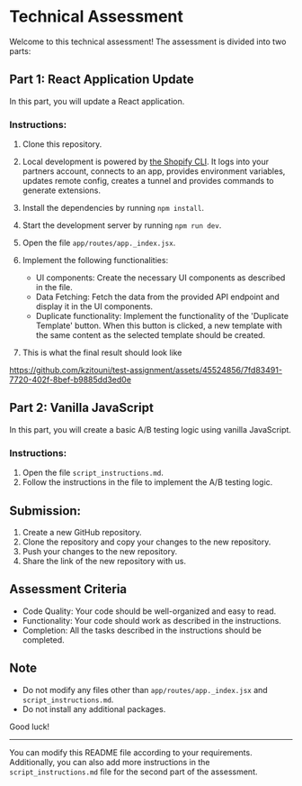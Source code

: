 # Technical Assessment

Welcome to this technical assessment! The assessment is divided into two parts:

## Part 1: React Application Update
In this part, you will update a React application.

### Instructions:
1. Clone this repository.
2. Local development is powered by [the Shopify CLI](https://shopify.dev/docs/apps/tools/cli). It logs into your partners account, connects to an app, provides environment variables, updates remote config, creates a tunnel and provides commands to generate extensions.
3. Install the dependencies by running `npm install`.
4. Start the development server by running `npm run dev`.
5. Open the file `app/routes/app._index.jsx`.
6. Implement the following functionalities:
    - UI components: Create the necessary UI components as described in the file.
    - Data Fetching: Fetch the data from the provided API endpoint and display it in the UI components.
    - Duplicate functionality: Implement the functionality of the 'Duplicate Template' button. When this button is clicked, a new template with the same content as the selected template should be created.
  
7. This is what the final result should look like


https://github.com/kzitouni/test-assignment/assets/45524856/7fd83491-7720-402f-8bef-b9885dd3ed0e


## Part 2: Vanilla JavaScript
In this part, you will create a basic A/B testing logic using vanilla JavaScript.

### Instructions:
1. Open the file `script_instructions.md`.
2. Follow the instructions in the file to implement the A/B testing logic.

## Submission:
1. Create a new GitHub repository.
2. Clone the repository and copy your changes to the new repository.
3. Push your changes to the new repository.
4. Share the link of the new repository with us.

## Assessment Criteria
- Code Quality: Your code should be well-organized and easy to read.
- Functionality: Your code should work as described in the instructions.
- Completion: All the tasks described in the instructions should be completed.

## Note
- Do not modify any files other than `app/routes/app._index.jsx` and `script_instructions.md`.
- Do not install any additional packages.

Good luck!

---

You can modify this README file according to your requirements. Additionally, you can also add more instructions in the `script_instructions.md` file for the second part of the assessment.
